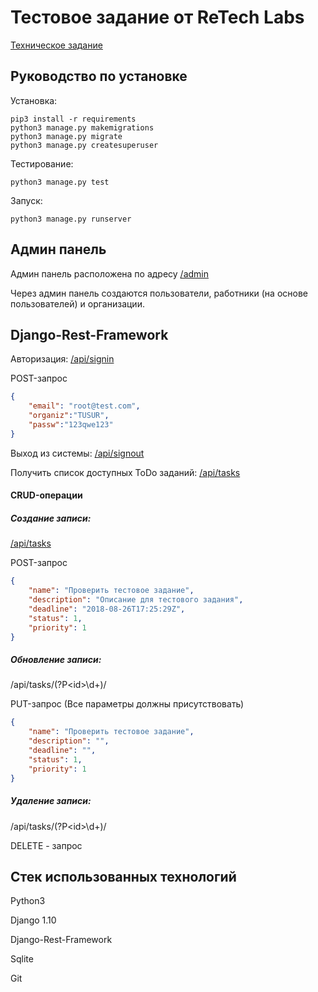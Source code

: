 # Тестовое задание от ReTech Labs

[Техническое задание](tz.pdf)

## Руководство по установке

Установка:

```commandline
pip3 install -r requirements
python3 manage.py makemigrations
python3 manage.py migrate
python3 manage.py createsuperuser
```

Тестирование:
```commandline
python3 manage.py test
```

Запуск:
```commandline
python3 manage.py runserver
```

## Админ панель

Админ панель расположена по адресу [/admin](http://localhost:8000/admin)

Через админ панель создаются пользователи, работники (на основе пользователей) и организации.

## Django-Rest-Framework

Авторизация: [/api/signin](http://localhost:8000/api/signin)

POST-запрос
```json
{
    "email": "root@test.com", 
    "organiz":"TUSUR", 
    "passw":"123qwe123"
}
```

Выход из системы: [/api/signout](http://localhost:8000/api/signout)

Получить список доступных ToDo заданий: [/api/tasks](http://localhost:8000/api/tasks)

#### CRUD-операции

##### Создание записи: 

[/api/tasks](http://localhost:8000/api/tasks/)

POST-запрос
```json
{
    "name": "Проверить тестовое задание",
    "description": "Описание для тестового задания",
    "deadline": "2018-08-26T17:25:29Z",
    "status": 1,
    "priority": 1
}
```

##### Обновление записи: 

/api/tasks/(?P\<id\>\d+)/

PUT-запрос (Все параметры должны присутствовать)

```json
{
    "name": "Проверить тестовое задание",
    "description": "",
    "deadline": "",
    "status": 1,
    "priority": 1
}
```

##### Удаление записи:

/api/tasks/(?P\<id\>\d+)/

DELETE - запрос

## Стек использованных технологий

Python3

Django 1.10

Django-Rest-Framework

Sqlite

Git

